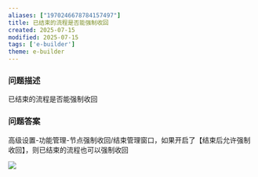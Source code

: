 ```yaml
---
aliases: ["1970246678784157497"]
title: 已结束的流程是否能强制收回
created: 2025-07-15
modified: 2025-07-15
tags: ['e-builder']
theme: e-builder
---
```


### 问题描述

已结束的流程是否能强制收回

### 问题答案

高级设置-功能管理-节点强制收回/结束管理窗口，如果开启了【结束后允许强制收回】，则已结束的流程也可以强制收回

![](5a6f30cd2b2f6ce0c7793316b642f6e4.jpg)